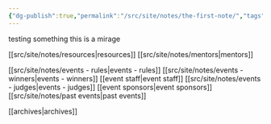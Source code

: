 ```yaml
---
{"dg-publish":true,"permalink":"/src/site/notes/the-first-note/","tags":["gardenEntry"]}
---
```


testing something 
this is a mirage

[[src/site/notes/resources\|resources]]
[[src/site/notes/mentors\|mentors]]

[[src/site/notes/events - rules\|events - rules]]
[[src/site/notes/events - winners\|events - winners]]
[[event staff\|event staff]]
[[src/site/notes/events - judges\|events - judges]]
[[event sponsors\|event sponsors]]
[[src/site/notes/past events\|past events]]


[[archives\|archives]]